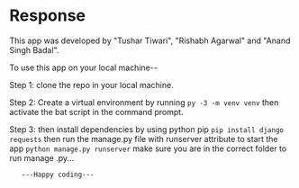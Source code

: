 # Response
This app was developed by "Tushar Tiwari", "Rishabh Agarwal" and "Anand Singh Badal". 

To use this app on your local machine--

Step 1: clone the repo in your local machine.

Step 2: Create a virtual environment by running
       ```py -3 -m venv venv```
       then activate the bat script in the command prompt.
       
Step 3: then install dependencies by using python pip 
       ```pip install django requests```
       then run the manage.py file with runserver attribute to start the app
       ```python manage.py runserver```
       make sure you are in the correct folder to run manage .py...

       ---Happy coding---
